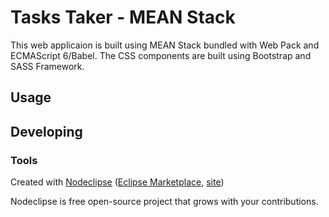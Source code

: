 

# Tasks Taker - MEAN Stack
This web applicaion is built using MEAN Stack bundled with Web Pack and ECMAScript 6/Babel. The CSS components are built using Bootstrap and SASS Framework.


## Usage



## Developing



### Tools

Created with [Nodeclipse](https://github.com/Nodeclipse/nodeclipse-1)
 ([Eclipse Marketplace](http://marketplace.eclipse.org/content/nodeclipse), [site](http://www.nodeclipse.org))   

Nodeclipse is free open-source project that grows with your contributions.
